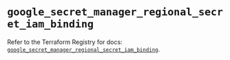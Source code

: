 # `google_secret_manager_regional_secret_iam_binding`

Refer to the Terraform Registry for docs: [`google_secret_manager_regional_secret_iam_binding`](https://registry.terraform.io/providers/hashicorp/google-beta/6.11.0/docs/resources/google_secret_manager_regional_secret_iam_binding).
